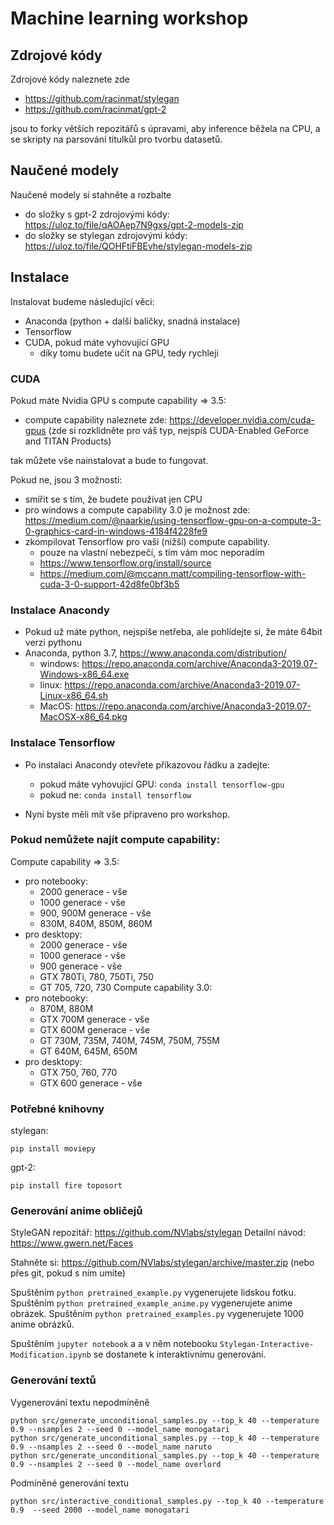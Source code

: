 # Machine learning workshop

## Zdrojové kódy
Zdrojové kódy naleznete zde
- https://github.com/racinmat/stylegan
- https://github.com/racinmat/gpt-2

jsou to forky větších repozitářů s úpravami, aby inference běžela na CPU, a se skripty na parsování titulkůl pro tvorbu datasetů.

## Naučené modely
Naučené modely si stahněte a rozbalte
- do složky s gpt-2 zdrojovými kódy: https://uloz.to/file/qAOAep7N9gxs/gpt-2-models-zip
- do složky se stylegan zdrojovými kódy: https://uloz.to/file/QOHFtiFBEvhe/stylegan-models-zip

## Instalace

Instalovat budeme následující věci:
- Anaconda (python + další balíčky, snadná instalace)
- Tensorflow
- CUDA, pokud máte vyhovující GPU
    - díky tomu budete učit na GPU, tedy rychleji

### CUDA
Pokud máte Nvidia GPU s compute capability => 3.5: 
- compute capability naleznete zde:
    https://developer.nvidia.com/cuda-gpus 
    (zde si rozklidněte pro váš typ, nejspíš CUDA-Enabled GeForce and TITAN Products)

tak můžete vše nainstalovat a bude to fungovat.

Pokud ne, jsou 3 možnosti:
- smířit se s tím, že budete používat jen CPU
- pro windows a compute capability 3.0 je možnost zde: 
https://medium.com/@naarkie/using-tensorflow-gpu-on-a-compute-3-0-graphics-card-in-windows-4184f4228fe9
- zkompilovat Tensorflow pro vaši (nižší) compute capability. 
    - pouze na vlastní nebezpečí, s tím vám moc neporadím
    - https://www.tensorflow.org/install/source
    - https://medium.com/@mccann.matt/compiling-tensorflow-with-cuda-3-0-support-42d8fe0bf3b5

### Instalace Anacondy
- Pokud už máte python, nejspíše netřeba, ale pohlídejte si, že máte 64bit verzi pythonu
- Anaconda, python 3.7, https://www.anaconda.com/distribution/
    - windows: https://repo.anaconda.com/archive/Anaconda3-2019.07-Windows-x86_64.exe
    - linux: https://repo.anaconda.com/archive/Anaconda3-2019.07-Linux-x86_64.sh
    - MacOS: https://repo.anaconda.com/archive/Anaconda3-2019.07-MacOSX-x86_64.pkg 

### Instalace Tensorflow
- Po instalaci Anacondy otevřete příkazovou řádku a zadejte:
    - pokud máte vyhovující GPU:
        `conda install tensorflow-gpu`
    - pokud ne:
        `conda install tensorflow`    

- Nyní byste měli mít vše připraveno pro workshop.

### Pokud nemůžete najít compute capability:
Compute capability => 3.5:
- pro notebooky:
    - 2000 generace - vše
    - 1000 generace - vše 
    - 900, 900M generace - vše
    - 830M, 840M, 850M, 860M        
- pro desktopy:
    - 2000 generace - vše
    - 1000 generace - vše 
    - 900 generace - vše
    - GTX 780Ti, 780, 750Ti, 750
    - GT 705, 720, 730
Compute capability 3.0:
- pro notebooky:
    - 870M, 880M
    - GTX 700M generace - vše
    - GTX 600M generace - vše
    - GT 730M, 735M, 740M, 745M, 750M, 755M
    - GT 640M, 645M, 650M
- pro desktopy:
    - GTX 750, 760, 770
    - GTX 600 generace - vše
    
### Potřebné knihovny
stylegan: 
```
pip install moviepy
```
gpt-2:
```
pip install fire toposort
```

### Generování anime obličejů
StyleGAN repozitář: https://github.com/NVlabs/stylegan
Detailní návod: https://www.gwern.net/Faces

Stahněte si: https://github.com/NVlabs/stylegan/archive/master.zip
(nebo přes git, pokud s ním umíte)

Spuštěním `python pretrained_example.py` vygenerujete lidskou fotku.
Spuštěním `python pretrained_example_anime.py` vygenerujete anime obrázek.
Spuštěním `python pretrained_examples.py` vygenerujete 1000 anime obrázků.

Spuštěním `jupyter notebook` a a v něm notebooku `Stylegan-Interactive-Modification.ipynb` se dostanete k interaktivnímu generování.

### Generování textů

Vygenerování textu nepodmíněně
```
python src/generate_unconditional_samples.py --top_k 40 --temperature 0.9 --nsamples 2 --seed 0 --model_name monogatari
python src/generate_unconditional_samples.py --top_k 40 --temperature 0.9 --nsamples 2 --seed 0 --model_name naruto
python src/generate_unconditional_samples.py --top_k 40 --temperature 0.9 --nsamples 2 --seed 0 --model_name overlord
```

Podmíněné generování textu
```
python src/interactive_conditional_samples.py --top_k 40 --temperature 0.9  --seed 2000 --model_name monogatari
```


